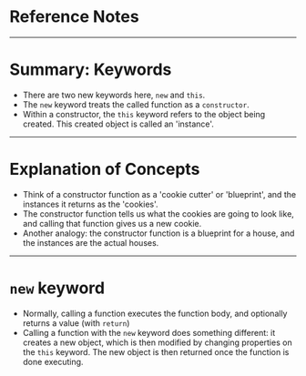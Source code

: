 # Reference Notes

---

# Summary: Keywords
- There are two new keywords here, `new` and `this`.
- The `new` keyword treats the called function as a `constructor`.
- Within a constructor, the `this` keyword refers to the object being created. This created object is called an 'instance'.

---

# Explanation of Concepts
- Think of a constructor function as a 'cookie cutter' or 'blueprint', and the instances it returns as the 'cookies'.
- The constructor function tells us what the cookies are going to look like, and calling that function gives us a new cookie.
- Another analogy: the constructor function is a blueprint for a house, and the instances are the actual houses. 

---

# `new` keyword
- Normally, calling a function executes the function body, and optionally returns a value (with `return`)
- Calling a function with the `new` keyword does something different: it creates a new object, which is then modified by changing properties on the `this` keyword. The new object is then returned once the function is done executing.